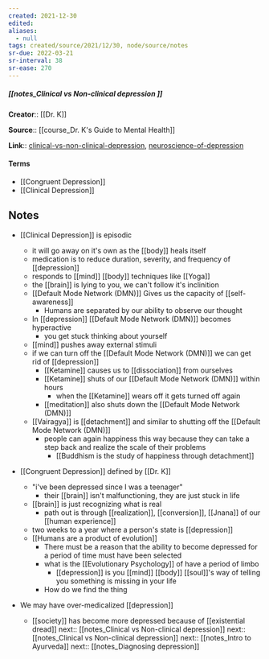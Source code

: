 ```yaml
---
created: 2021-12-30 
edited: 
aliases:
  - null
tags: created/source/2021/12/30, node/source/notes
sr-due: 2022-03-21
sr-interval: 38
sr-ease: 270
---
```


##### [[notes_Clinical vs Non-clinical depression ]]

**Creator**:: [[Dr. K]]
 
**Source**:: [[course_Dr. K's Guide to Mental Health]]

**Link**:: [clinical-vs-non-clinical-depression](https://coaching.healthygamer.gg/guide/lessons/clinical-vs-non-clinical-depression), [neuroscience-of-depression](https://coaching.healthygamer.gg/guide/lessons/neuroscience-of-depression)

#### Terms

- [[Congruent Depression]]
- [[Clinical Depression]]

## Notes

- [[Clinical Depression]] is episodic
	- it will go away on it's own as the [[body]] heals itself
	- medication is to reduce duration, severity, and frequency of [[depression]]
	- responds to [[mind]] [[body]] techniques like [[Yoga]]
	- the [[brain]] is lying to you, we can't follow it's inclinition
	- [[Default Mode Network (DMN)]] Gives us the capacity of [[self-awareness]]
		- Humans are separated by our ability to observe our thought
	- In [[depression]] [[Default Mode Network (DMN)]] becomes hyperactive
		- you get stuck thinking about yourself
	- [[mind]] pushes away external stimuli
	- if we can turn off the [[Default Mode Network (DMN)]] we can get rid of [[depression]]
		- [[Ketamine]] causes us to [[dissociation]] from ourselves
		- [[Ketamine]] shuts of our [[Default Mode Network (DMN)]] within hours
			- when the [[Ketamine]] wears off it gets turned off again
		- [[meditation]] also shuts down the [[Default Mode Network (DMN)]]
	- [[Vairagya]] is [[detachment]] and similar to shutting off the [[Default Mode Network (DMN)]]
		- people can again happiness this way because they can take a step back and realize the scale of their problems
			- [[Buddhism is the study of happiness through detachment]]
	
- [[Congruent Depression]] defined by [[Dr. K]]
	- "i've been depressed since I was a teenager"
		- their [[brain]] isn't malfunctioning, they are just stuck in life
	- [[brain]] is just recognizing what is real
		- path out is through [[realization]], [[conversion]], [[Jnana]] of our [[human experience]]
	- two weeks to a year where a person's state is [[depression]]
	- [[Humans are a product of evolution]]
		- There must be a reason that the ability to become depressed for a period of time must have been selected
		- what is the [[Evolutionary Psychology]] of have a period of limbo
			- [[depression]] is you [[mind]] [[body]] [[soul]]'s way of telling you something is missing in your life
		- How do we find the thing
- We may have over-medicalized [[depression]]
	- [[society]] has become more depressed because of [[existential dread]]
next:: [[notes_Clinical vs Non-clinical depression]]
next:: [[notes_Clinical vs Non-clinical depression]]
next:: [[notes_Intro to Ayurveda]]
next:: [[notes_Diagnosing depression]]






